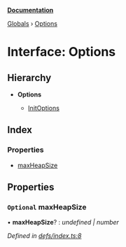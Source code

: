 **[Documentation](../README.md)**

[Globals](../README.md) › [Options](options.md)

# Interface: Options

## Hierarchy

* **Options**

  * [InitOptions](initoptions.md)

## Index

### Properties

* [maxHeapSize](options.md#optional-maxheapsize)

## Properties

### `Optional` maxHeapSize

• **maxHeapSize**? : *undefined | number*

*Defined in [defs/index.ts:8](https://github.com/badbatch/cachemap/blob/13ed388/packages/local-storage/src/defs/index.ts#L8)*